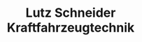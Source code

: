 ---
title: "Lutz Schneider Kraftfahrzeugtechnik"
url: /callenberg/lutz-schneider-kraftfahrzeugtechnik/
shop: Autowerkstatt
---